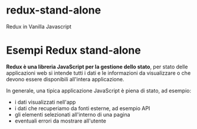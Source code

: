 # redux-stand-alone
Redux in Vanilla Javascript
# Esempi Redux stand-alone

**Redux è una libreria JavaScript per la gestione dello stato**, per stato delle applicazioni web si intende tutti i dati e 
le informazioni da visualizzare o che devono essere disponibili all'intera applicazione.

In generale, una tipica applicazione JavaScript è piena di stato, ad esempio:
- i dati visualizzati nell'app
- i dati che recuperiamo da fonti esterne, ad esempio API
- gli elementi selezionati all'interno di una pagina
- eventuali errori da mostrare all'utente